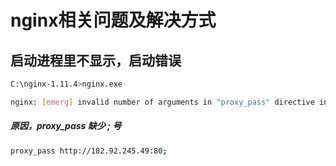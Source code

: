 # nginx相关问题及解决方式

## 启动进程里不显示，启动错误

``` bash
C:\nginx-1.11.4>nginx.exe

nginx: [emerg] invalid number of arguments in "proxy_pass" directive in C:\nginx-1.11.4/conf/nginx.conf:56

```

##### 原因，proxy_pass 缺少 ; 号 

``` bash
proxy_pass http://182.92.245.49:80;

```
